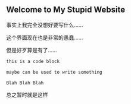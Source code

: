 ## Welcome to My Stupid Website

事实上我完全没想好要写什么……

这个界面现在也是非常的愚蠢……

但是好歹算是有了……

```markdown
this is a code block

maybe can be used to write something

Blah Blah Blah
```

总之暂时就是这样
